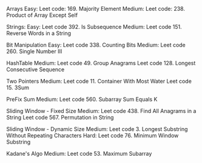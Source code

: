 Arrays
    Easy:
        Leet code: 169. Majority Element
    Medium:
        Leet code: 238. Product of Array Except Self

Strings:
    Easy:
        Leet code 392. Is Subsequence
    Medium:
        Leet code 151. Reverse Words in a String

Bit Manipulation
    Easy:
        Leet code 338. Counting Bits
    Medium:
        Leet code 260. Single Number III

HashTable
    Medium:
        Leet code 49. Group Anagrams
        Leet code 128. Longest Consecutive Sequence

Two Pointers
    Medium:
        Leet code 11. Container With Most Water
        Leet code 15. 3Sum

PreFix Sum
    Medium:
        Leet code 560. Subarray Sum Equals K

Sliding Window - Fixed Size
    Medium:
        Leet code 438. Find All Anagrams in a String
        Leet code 567. Permutation in String

Sliding Window - Dynamic Size
    Medium:
        Leet code 3. Longest Substring Without Repeating Characters
    Hard:
        Leet code 76. Minimum Window Substring

Kadane's Algo
    Medium:
        Leet code 53. Maximum Subarray